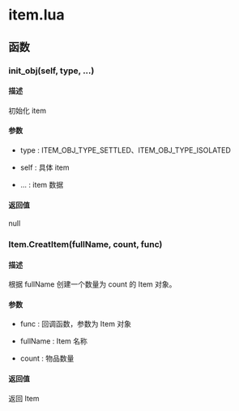 # item.lua

## 函数

### init_obj(self, type, ...)

#### 描述

初始化 item

#### 参数

- type : ITEM_OBJ_TYPE_SETTLED、ITEM_OBJ_TYPE_ISOLATED

- self : 具体 item

- ... : item 数据

#### 返回值

null

### Item.CreatItem(fullName, count, func)

#### 描述

根据 fullName 创建一个数量为 count 的 Item 对象。

#### 参数

- func : 回调函数，参数为 Item 对象

- fullName : Item 名称

- count : 物品数量

#### 返回值

返回 Item